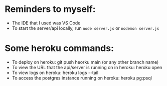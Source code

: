 # Reminders to myself: 
- The IDE that I used was VS Code
- To start the server/api locally, run `node server.js` or `nodemon server.js`

# Some heroku commands:
- To deploy on heroku: git push heorku main (or any other branch name)
- To view the URL that the api/server is running on in heroku: heroku open
- To view logs on heroku: heroku logs --tail
- To access the postgres instance running on heroku: heroku pg:psql